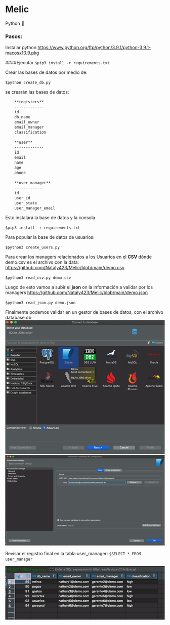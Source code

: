 # Melic
Python 🐍

### Pasos:

Instalar python 
https://www.python.org/ftp/python/3.9.1/python-3.9.1-macosx10.9.pkg

####Ejecutar 
`$pip3 install -r requirements.txt`

Crear las bases de datos por medio de:

`$python create_db.py`

se crearán las bases de datos:

        **registers**
        -------------
        id
        db_name
        email_owner
        email_manager
        classification

        **user**
        -------------
        id
        email
        name
        age
        phone

        **user_manager**
        -------------
        id
        user_id
        user_state
        user_manager_email


Esto instalará la base de datos y la consola

`$pip3 install -r requirements.txt`

Para popular la base de datos de usuarios:

`$python3 create_users.py`

Para crear los managers relacionados a los Usuarios en el **CSV**
dónde demo.csv es el archivo con la data:
https://github.com/Nataly423/Melic/blob/main/demo.csv

`$python3 read_csv.py demo.csv`

Luego de esto vamos a subir el **json** on la información a validar por los managers
https://github.com/Nataly423/Melic/blob/main/demo.json

`$python3 read_json.py demo.json`

Finalmente podemos validar en un gestor de bases de datos, con el archivo database.db
![alt text](https://github.com/Nataly423/Melic/blob/main/1.png)
![alt text](https://github.com/Nataly423/Melic/blob/main/2.png)

Revisar el registro final en la tabla user_manager:
`$SELECT * FROM user_manager`

![alt text](https://github.com/Nataly423/Melic/blob/main/3.png)

